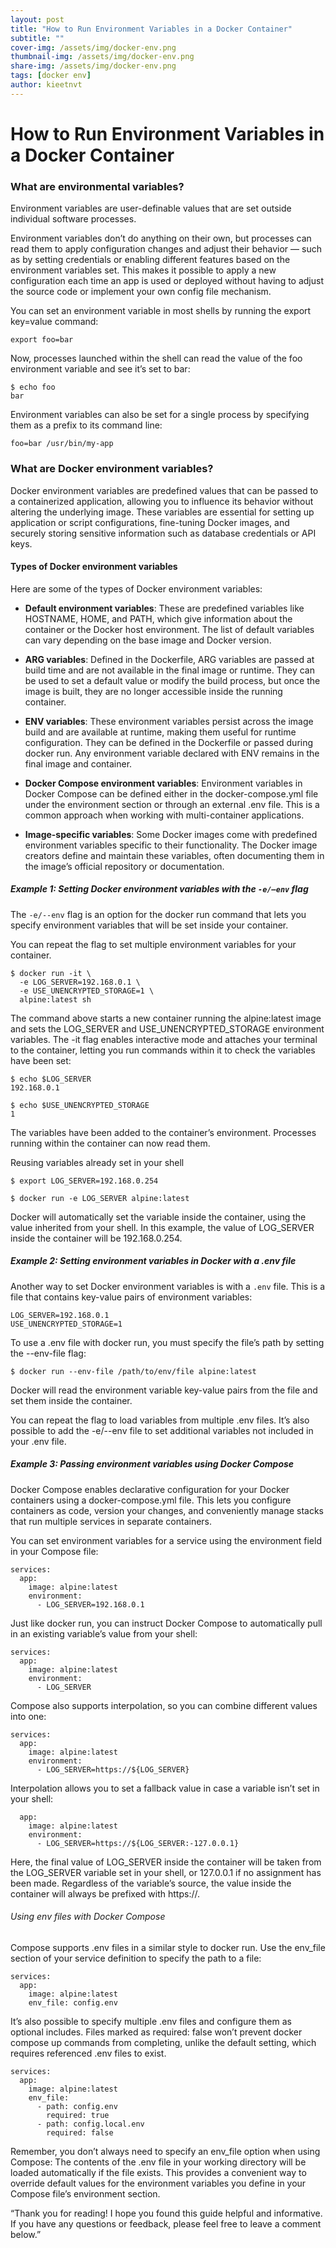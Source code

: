 ```yaml
---
layout: post
title: "How to Run Environment Variables in a Docker Container"
subtitle: ""
cover-img: /assets/img/docker-env.png
thumbnail-img: /assets/img/docker-env.png
share-img: /assets/img/docker-env.png
tags: [docker env]
author: kieetnvt
---
```


# How to Run Environment Variables in a Docker Container

### What are environmental variables?

Environment variables are user-definable values that are set outside individual software processes.

Environment variables don’t do anything on their own, but processes can read them to apply configuration changes and adjust their behavior — such as by setting credentials or enabling different features based on the environment variables set. This makes it possible to apply a new configuration each time an app is used or deployed without having to adjust the source code or implement your own config file mechanism.

You can set an environment variable in most shells by running the export key=value command:

~~~
export foo=bar
~~~

Now, processes launched within the shell can read the value of the foo environment variable and see it’s set to bar:

~~~
$ echo foo
bar
~~~

Environment variables can also be set for a single process by specifying them as a prefix to its command line:

~~~
foo=bar /usr/bin/my-app
~~~

### What are Docker environment variables?

Docker environment variables are predefined values that can be passed to a containerized application, allowing you to influence its behavior without altering the underlying image. These variables are essential for setting up application or script configurations, fine-tuning Docker images, and securely storing sensitive information such as database credentials or API keys.

#### Types of Docker environment variables

Here are some of the types of Docker environment variables:

- **Default environment variables**: These are predefined variables like HOSTNAME, HOME, and PATH, which give information about the container or the Docker host environment. The list of default variables can vary depending on the base image and Docker version.

- **ARG variables**: Defined in the Dockerfile, ARG variables are passed at build time and are not available in the final image or runtime. They can be used to set a default value or modify the build process, but once the image is built, they are no longer accessible inside the running container.

- **ENV variables**: These environment variables persist across the image build and are available at runtime, making them useful for runtime configuration. They can be defined in the Dockerfile or passed during docker run. Any environment variable declared with ENV remains in the final image and container.

- **Docker Compose environment variables**: Environment variables in Docker Compose can be defined either in the docker-compose.yml file under the environment section or through an external .env file. This is a common approach when working with multi-container applications.

- **Image-specific variables**: Some Docker images come with predefined environment variables specific to their functionality. The Docker image creators define and maintain these variables, often documenting them in the image’s official repository or documentation.

##### Example 1: Setting Docker environment variables with the `-e/–env` flag

The `-e/--env` flag is an option for the docker run command that lets you specify environment variables that will be set inside your container.

You can repeat the flag to set multiple environment variables for your container.

~~~
$ docker run -it \
  -e LOG_SERVER=192.168.0.1 \
  -e USE_UNENCRYPTED_STORAGE=1 \
  alpine:latest sh
~~~

The command above starts a new container running the alpine:latest image and sets the LOG_SERVER and USE_UNENCRYPTED_STORAGE environment variables. The -it flag enables interactive mode and attaches your terminal to the container, letting you run commands within it to check the variables have been set:

~~~
$ echo $LOG_SERVER
192.168.0.1

$ echo $USE_UNENCRYPTED_STORAGE
1
~~~

The variables have been added to the container’s environment. Processes running within the container can now read them.

Reusing variables already set in your shell

~~~
$ export LOG_SERVER=192.168.0.254

$ docker run -e LOG_SERVER alpine:latest
~~~

Docker will automatically set the variable inside the container, using the value inherited from your shell. In this example, the value of LOG_SERVER inside the container will be 192.168.0.254.

##### Example 2: Setting environment variables in Docker with a .env file

Another way to set Docker environment variables is with a `.env` file. This is a file that contains key-value pairs of environment variables:

~~~
LOG_SERVER=192.168.0.1
USE_UNENCRYPTED_STORAGE=1
~~~

To use a .env file with docker run, you must specify the file’s path by setting the --env-file flag:

~~~
$ docker run --env-file /path/to/env/file alpine:latest
~~~

Docker will read the environment variable key-value pairs from the file and set them inside the container.

You can repeat the flag to load variables from multiple .env files. It’s also possible to add the -e/--env file to set additional variables not included in your .env file.

##### Example 3: Passing environment variables using Docker Compose

Docker Compose enables declarative configuration for your Docker containers using a docker-compose.yml file. This lets you configure containers as code, version your changes, and conveniently manage stacks that run multiple services in separate containers.

You can set environment variables for a service using the environment field in your Compose file:

~~~
services:
  app:
    image: alpine:latest
    environment:
      - LOG_SERVER=192.168.0.1
~~~

Just like docker run, you can instruct Docker Compose to automatically pull in an existing variable’s value from your shell:

~~~
services:
  app:
    image: alpine:latest
    environment:
      - LOG_SERVER
~~~

Compose also supports interpolation, so you can combine different values into one:

~~~
services:
  app:
    image: alpine:latest
    environment:
      - LOG_SERVER=https://${LOG_SERVER}
~~~

Interpolation allows you to set a fallback value in case a variable isn’t set in your shell:

~~~
  app:
    image: alpine:latest
    environment:
      - LOG_SERVER=https://${LOG_SERVER:-127.0.0.1}
~~~

Here, the final value of LOG_SERVER inside the container will be taken from the LOG_SERVER variable set in your shell, or 127.0.0.1 if no assignment has been made. Regardless of the variable’s source, the value inside the container will always be prefixed with https://.

###### Using env files with Docker Compose

Compose supports .env files in a similar style to docker run. Use the env_file section of your service definition to specify the path to a file:

~~~
services:
  app:
    image: alpine:latest
    env_file: config.env
~~~

It’s also possible to specify multiple .env files and configure them as optional includes. Files marked as required: false won’t prevent docker compose up commands from completing, unlike the default setting, which requires referenced .env files to exist.

~~~
services:
  app:
    image: alpine:latest
    env_file:
      - path: config.env
        required: true
      - path: config.local.env
        required: false
~~~

Remember, you don’t always need to specify an env_file option when using Compose: The contents of the .env file in your working directory will be loaded automatically if the file exists. This provides a convenient way to override default values for the environment variables you define in your Compose file’s environment section.

“Thank you for reading! I hope you found this guide helpful and informative. If you have any questions or feedback, please feel free to leave a comment below.”